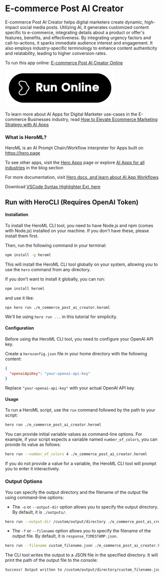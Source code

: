# E-commerce Post AI Creator

E-commerce Post AI Creator helps digital marketers create dynamic, high-impact social media posts. Utilizing AI, it generates customized content specific to e-commerce, integrating details about a product or offer's features, benefits, and effectiveness. By integrating urgency factors and call-to-actions, it sparks immediate audience interest and engagement. It also employs industry-specific terminology to enhance content authenticity and relatability, leading to higher conversion rates.

To run this app online: [E-commerce Post AI Creator Online](https://hero.page/app/e-commerce-post-ai-creator-ai-driven-e-commerce-marketing-posts/wdvUfuBzLFV0TbE0MZQL)

[![Run E-commerce Post AI Creator Online](/assets/run.svg)](https://hero.page/app/e-commerce-post-ai-creator-ai-driven-e-commerce-marketing-posts/wdvUfuBzLFV0TbE0MZQL)

To learn more about AI Apps for Digital Marketer use-cases in the E-commerce Businesses industry, read [How to Elevate Ecommerce Marketing Strategy with AI Apps](https://hero.page/blog/ai/e-commerce-businesses/how-to-elevate-ecommerce-marketing-strategy-with-ai-apps/170844)

### What is HeroML?
HeroML is an AI Prompt Chain/Workflow interpreter for Apps built on https://hero.page 

To see other apps, visit the [Hero Apps](https://hero.page/apps) page or explore [AI Apps for all industries](https://hero.page/blog) in the blog section

For more documentation, visit [Hero docs, and learn about AI App Workflows](https://hero.page/tutorials/introduction-to-heroml)

Download [VSCode Syntax Highlighter Ext. here](https://marketplace.visualstudio.com/items?itemName=hero-page.heroml)

## Run with HeroCLI (Requires OpenAI Token)

#### Installation

To install the HeroML CLI tool, you need to have Node.js and npm (comes with Node.js) installed on your machine. If you don't have these, please install them first. 

Then, run the following command in your terminal:

```bash
npm install -g heroml
```

This will install the HeroML CLI tool globally on your system, allowing you to use the `hero` command from any directory.

If you don't want to install it globally, you can run:

```bash
npm install heroml
```

and use it like:

```bash
npx hero run ./e_commerce_post_ai_creator.heroml
```

We'll be using `hero run ...` in this tutorial for simplicity.

#### Configuration

Before using the HeroML CLI tool, you need to configure your OpenAI API key. 

Create a `heroconfig.json` file in your home directory with the following content:

```json
{
  "openaiApiKey": "your-openai-api-key"
}
```

Replace `"your-openai-api-key"` with your actual OpenAI API key.

#### Usage

To run a HeroML script, use the `run` command followed by the path to your script:

```bash
hero run ./e_commerce_post_ai_creator.heroml
```

You can provide initial variable values as command-line options. For example, if your script expects a variable named `number_of_colors`, you can provide its value as follows:

```bash
hero run --number_of_colors 4 ./e_commerce_post_ai_creator.heroml
```

If you do not provide a value for a variable, the HeroML CLI tool will prompt you to enter it interactively.

### Output Options

You can specify the output directory and the filename of the output file using command-line options:

- The `-o` or `--output-dir` option allows you to specify the output directory. By default, it is `./outputs/`.

```bash
hero run --output-dir /custom/output/directory ./e_commerce_post_ai_creator.heroml
```

- The `-f` or `--filename` option allows you to specify the filename of the output file. By default, it is `response_TIMESTAMP.json`.

```bash
hero run --filename custom_filename.json ./e_commerce_post_ai_creator.heroml
```

The CLI tool writes the output to a JSON file in the specified directory. It will print the path of the output file to the console:

```bash
Success! Output written to /custom/output/directory/custom_filename.json
```

